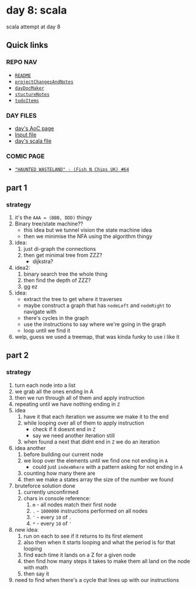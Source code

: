 # day 8: scala
scala attempt at day 8
## Quick links
### REPO NAV
* [`README`](./README.md)
* [`projectChangesAndNotes`](./projectChangesAndNotes.md)
* [`dayDocMaker`](./dayDocMaker.md)
* [`stuctureNotes`](./structureNotes.md)
* [`todoItems`](./todoItems.md)
### DAY FILES
* [day's AoC page](https://adventofcode.com/2023/day/8)
* [Input file](https://adventofcode.com/2023/day/8/input)
* [day's scala file](../../src/main/scala/day8.scala)

### COMIC PAGE
* [`"HAUNTED WASTELAND" - (Fish N Chips UK) #64`](https://www.webtoons.com/en/canvas/advent-of-code/haunted-wasteland/viewer?title_no=713188&episode_no=64)

## part 1
### strategy
1. it's the `AAA = (BBB, DDD)` thingy
2. Binary tree/state machine??
    * this idea but we tunnel vision the state machine idea
    * then we minimise the NFA using the algorithm thingy
3. idea:
    1. just di-graph the connections
    2. then get minimal tree from ZZZ?
        * dijkstra?
4. idea2:
    1. binary search tree the whole thing
    2. then find the depth of ZZZ?
    3. gg ez
5. idea:
    * extract the tree to get where it traverses
    * maybe construct a graph that has `nodeLeft` and `nodeRight` to navigate with
    * there's cycles in the graph
    * use the instructions to say where we're going in the graph
    * loop until we find it
6. welp, guess we used a treemap, that was kinda funky to use i like it
## part 2
### strategy
1. turn each node into a list
2. we grab all the ones ending in A
3. then we run through all of them and apply instruction
4. repeating until we have nothing ending in `Z`
5. idea
    1. have it that each iteration we assume we make it to the end
    2. while looping over all of them to apply instruction
        * check if it doesnt end in `Z`
        * say we need another iteration still
    3. when found a next that didnt end in `Z` we do an iteration
6. idea another
    1. before building our current node
    2. we loop over the elements until we find one not ending in `A`
        * could just `indexWhere` with a pattern asking for not ending in `A`
    3. counting how many there are
    4. then we make a states array the size of the number we found
7. bruteforce solution done
    1. currently unconfirmed
    2. chars in console reference:
        1. `m` - all nodes match their first node
        2. `.` - `1000000` instructions performed on all nodes
        3. `'` - every `10` of `.`
        4. `*` - every `10` of `'`
8. new idea:
    1. run on each to see if it returns to its first element
    2. also then when it starts looping and what the period is for that looping
    3. find each time it lands on a Z for a given node
    4. then find how many steps it takes to make them all land on the node with math
    5. then say it
9. need to find when there's a cycle that lines up with our instructions
